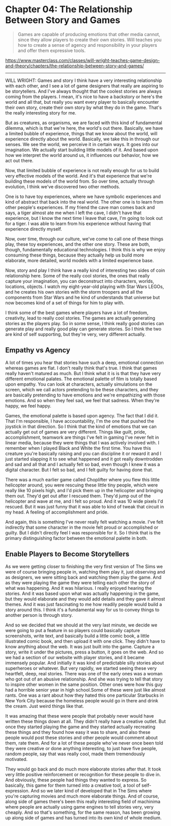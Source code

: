 # Chapter 04: The Relationship Between Story and Games

> Games are capable of producing emotions that other media cannot, since they allow players to create their own stories. Will teaches you how to create a sense of agency and responsibility in your players and offer them expressive tools.

https://www.masterclass.com/classes/will-wright-teaches-game-design-and-theory/chapters/the-relationship-between-story-and-games/
  
---
  
WILL WRIGHT: Games and story I think have a very interesting relationship with each other, and I see a lot of game designers that really are aspiring to be storytellers. And I've always thought that the coolest stories are always coming from the players. I mean, it's nice to have a backstory or here's the world and all that, but really you want every player to basically encounter their own story, create their own story by what they do in the game. That's the really interesting story for me. 

But as creatures, as organisms, we are faced with this kind of fundamental dilemma, which is that we're here, the world's out there. Basically, we have a limited bubble of experience, things that we know about the world, will experience directly about the world. Basically, we take this in through our senses. We see the world, we perceive it in certain ways. It goes into our imagination. We actually start building little models of it. And based upon how we interpret the world around us, it influences our behavior, how we act out there. 

Now, that limited bubble of experience is not really enough for us to build very effective models of the world. And it's that experience that we're building these models of the world from. So over time, actually through evolution, I think we've discovered two other methods. 

One is to have toy experiences, where we have symbolic experiences and kind of abstract that back into the real world. The other one is to learn from other people's experiences. If my friend the cave man comes back and says, a tiger almost ate me when I left the cave, I didn't have that experience, but I know the next time I leave that cave, I'm going to look out for a tiger. I was able to learn from his experience without having that experience directly myself. 

Now, over time, through our culture, we've come to call one of these things play, these toy experiences, and the other one story. These are both, though, fundamentally educational technologies. I think this is why we enjoy consuming these things, because they actually help us build more elaborate, more detailed, world models with a limited experience base. 

Now, story and play I think have a really kind of interesting two sides of coin relationship here. Some of the really cool stories, the ones that really capture your imagination, you can deconstruct into characters, worlds, locations, objects. I watch my eight-year-old playing with Star Wars LEGOs, and he creates his own stories with the storm troopers and all the components from Star Wars and he kind of understands that universe but now becomes kind of a set of things for him to play with. 

I think some of the best games where players have a lot of freedom, creativity, lead to really cool stories. The games are actually generating stories as the players play. So in some sense, I think really good stories can generate play and really good play can generate stories. So I think the two are kind of self supporting, but they're very, very different actually. 
  
  
## Empathy vs Agency

A lot of times you hear that stories have such a deep, emotional connection whereas games are flat. I don't really think that's true. I think that games really haven't matured as much. But I think what it is is that they have very different emotional palates. The emotional palette of film is totally based upon empathy. You can look at characters, actually simulations on the screen, which we call actors pretending to be these characters, and they are basically pretending to have emotions and we're empathizing with those emotions. And so when they feel sad, we feel that sadness. When they're happy, we feel happy. 

Games, the emotional palette is based upon agency. The fact that I did it. That I'm responsible, I have accountability, I'm the one that pushed the joystick in that direction. So I think that the kind of emotions that we can actually get out of games are very different. Things like guilt, pride, accomplishment, teamwork are things I've felt in gaming I've never felt in linear media, because they were things that I was actively involved with. I remember when I played Black and White the first time. You have this creature you're basically raising and you can discipline it or reward it and I just started slapping it to see what happened and it got really downtrodden and sad and all that and I actually felt so bad, even though I knew it was a digital character. But I felt so bad, and I felt guilty for having done that. 

There was a much earlier game called Choplifter where you flew this little helicopter around, you were rescuing these little tiny people, which were really like 10 pixels high, and I'd pick them up in the helicopter and bringing them out. They'd get out after I rescued them. They'd jump out of the helicopter and wave at me, and I felt so proud. And it was 10 wide pixels I'd rescued. But it was just funny that it was able to kind of tweak that circuit in my head. A feeling of accomplishment and pride. 

And again, this is something I've never really felt watching a movie. I've felt indirectly that some character in the movie felt proud or accomplished or guilty. But I didn't directly feel I was responsible for it. So I think that is the primary distinguishing factor between the emotional palette in both. 
  
  
## Enable Players to Become Storytellers

As we were getting closer to finishing the very first version of The Sims we were of course bringing people in, watching them play it, just observing and as designers, we were sitting back and watching them play the game. And as they were playing the game  they were telling each other the story of what was happening. And it was hilarious. I really enjoyed hearing the stories. And it was based upon what was actually happening in the game, but they would elaborate and they would add details and they gave it almost themes. And it was just fascinating to me how readily people would build a story around this. I think it's a fundamental way for us to convey things to another person is through story. 

And so we decided that we should at the very last minute, we decide we were going to put a feature in so players could basically capture screenshots, write text, and basically build a little comic book, a little illustrated comic book, and then upload it with one click. They didn't have to know anything about the web. It was just built into the game. Capture a story, write it under the pictures, press a button, it goes on the web. And so we had a section of our website with player stories, and it became immensely popular. And initially it was kind of predictable silly stories about superheroes or whatever. But very rapidly, we started seeing these very heartfelt, deep, real stories. There was one of the early ones was a woman who got out of an abusive relationship. And she was trying to tell that story to inspire other women in the same position. Other ones were how this guy had a horrible senior year in high school.Some of these were just like almost rants. One was a rant about how they hated this one particular Starbucks in New York City because the homeless people would go in there and drink the cream. Just weird things like that. 

It was amazing that these were people that probably never would have written these things down at all. They didn't really have a creative outlet. But once they started playing the game and they started actually recreating these things and they found how easy it was to share, and also these people would post these stories and other people would comment about them, rate them. And for a lot of these people who've never once been told they were creative or done anything interesting, to just have five people, random people, say that was really cool, made them tremendously motivated. 

They would go back and do much more elaborate stories after that. It took very little positive reinforcement or recognition for these people to dive in. And obviously, these people had things they wanted to express. So basically, this game for them turned into a creative tool, a tool of self-expression. And so we later kind of developed that in The Sims where you're capturing movies and much more elaborate things. And of course, along side of games there's been this really interesting field of machinima where people are actually using game engines to tell stories very, very cheaply. And so that's something, for the same reason, has been growing up along side of games and has turned into its own kind of whole medium. 
